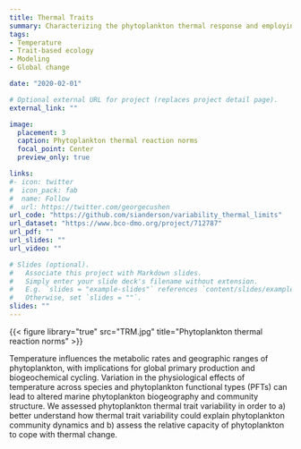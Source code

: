 ```yaml
---
title: Thermal Traits
summary: Characterizing the phytoplankton thermal response and employing empirical data in ecological simulations and global projections
tags:
- Temperature
- Trait-based ecology
- Modeling
- Global change

date: "2020-02-01"

# Optional external URL for project (replaces project detail page).
external_link: ""

image:
  placement: 3
  caption: Phytoplankton thermal reaction norms
  focal_point: Center
  preview_only: true

links:
#- icon: twitter
#  icon_pack: fab
#  name: Follow
#  url: https://twitter.com/georgecushen
url_code: "https://github.com/sianderson/variability_thermal_limits"
url_dataset: "https://www.bco-dmo.org/project/712787"
url_pdf: ""
url_slides: ""
url_video: ""

# Slides (optional).
#   Associate this project with Markdown slides.
#   Simply enter your slide deck's filename without extension.
#   E.g. `slides = "example-slides"` references `content/slides/example-slides.md`.
#   Otherwise, set `slides = ""`.
slides: ""
---
```

{{< figure library="true" src="TRM.jpg" title="Phytoplankton thermal reaction norms" >}}

Temperature influences the metabolic rates and geographic ranges of phytoplankton, with implications for global primary production and biogeochemical cycling. Variation in the physiological effects of temperature across species and phytoplankton functional types (PFTs) can lead to altered marine phytoplankton biogeography and community structure. We assessed phytoplankton thermal trait variability in order to a) better understand how thermal trait variability could explain phytoplankton community dynamics and b) assess the relative capacity of phytoplankton to cope with thermal change. 

